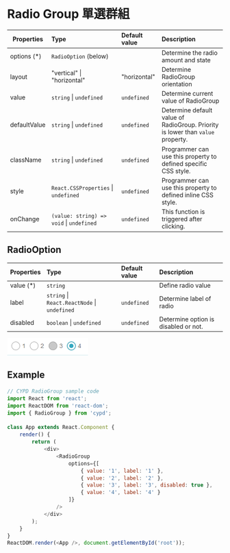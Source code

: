 # Radio Group 單選群組

Properties      | Type                                              | Default value     | Description
----------------|:--------------------------------------------------|:------------------|:----------------------
options (*)     | `RadioOption` (below)                             |                   | Determine the radio amount and state
layout          | "vertical" \| "horizontal"                        | "horizontal"      | Determine RadioGroup orientation
value           | `string` \| `undefined`                           | `undefined`       | Determine current value of RadioGroup
defaultValue    | `string` \| `undefined`                           | `undefined`       | Determine default value of RadioGroup. Priority is lower than `value` property.
className       | `string` \| `undefined`                           | `undefined`       | Programmer can use this property to defined specific CSS style.
style           | `React.CSSProperties` \| `undefined`              | `undefined`       | Programmer can use this property to defined inline CSS style.
onChange        | `(value: string) => void` \| `undefined`          | `undefined`       | This function is triggered after clicking.

## RadioOption

Properties      | Type                                              | Default value     | Description
----------------|:--------------------------------------------------|:------------------|:----------------------
value (*)       | `string`                                          |                   | Define radio value
label           | `string` \| `React.ReactNode` \| `undefined`      | `undefined`       | Determine label of radio
disabled        | `boolean` \| `undefined`                          | `undefined`       | Determine option is disabled or not.

![](../../image/7.png)

## Example

```javascript
// CYPD RadioGroup sample code
import React from 'react';
import ReactDOM from 'react-dom';
import { RadioGroup } from 'cypd';

class App extends React.Component {
    render() {
        return ( 
            <div>
                <RadioGroup 
                    options={[
                        { value: '1', label: '1' }, 
                        { value: '2', label: '2' }, 
                        { value: '3', label: '3', disabled: true }, 
                        { value: '4', label: '4' }
                    ]} 
                />
            </div> 
        );
    }
}
ReactDOM.render(<App />, document.getElementById('root'));
```
